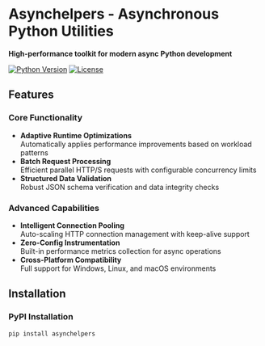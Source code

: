 # Asynchelpers - Asynchronous Python Utilities

**High-performance toolkit for modern async Python development**

[![Python Version](https://img.shields.io/badge/python-3.8%2B-blue)](https://www.python.org/)
[![License](https://img.shields.io/badge/license-Apache%202.0-blue)](https://opensource.org/licenses/Apache-2.0)

## Features

### Core Functionality
- **Adaptive Runtime Optimizations**  
  Automatically applies performance improvements based on workload patterns
- **Batch Request Processing**  
  Efficient parallel HTTP/S requests with configurable concurrency limits
- **Structured Data Validation**  
  Robust JSON schema verification and data integrity checks

### Advanced Capabilities
- **Intelligent Connection Pooling**  
  Auto-scaling HTTP connection management with keep-alive support
- **Zero-Config Instrumentation**  
  Built-in performance metrics collection for async operations
- **Cross-Platform Compatibility**  
  Full support for Windows, Linux, and macOS environments

## Installation

### PyPI Installation
```bash
pip install asynchelpers

